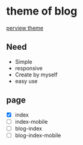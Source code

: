 # theme of blog

[perview theme](http://jingwang.me)

## Need 

* Simple
* responsive
* Create by myself
* easy use



## page

- [x] index
- [ ] index-mobile
- [ ] blog-index
- [ ] blog-index-mobile